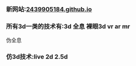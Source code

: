 ### 新网站:<a href="https://2439905184.github.io" target="_blank">2439905184.github.io</a></font>

### 所有3d一类的技术有:3d 全息 裸眼3d vr ar mr 
伪全息
### 仿3d技术:live 2d 2.5d 
